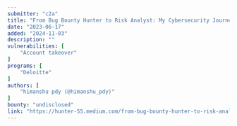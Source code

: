 ```yaml
---
submitter: "c2a"
title: "From Bug Bounty Hunter to Risk Analyst: My Cybersecurity Journey at Deloitte"
date: "2023-06-17"
added: "2024-11-03"
description: ""
vulnerabilities: [
    "Account takeover"
]
programs: [
    "Deloitte"
]
authors: [
    "himanshu pdy (@himanshu_pdy)"
]
bounty: "undisclosed"
link: "https://hunter-55.medium.com/from-bug-bounty-hunter-to-risk-analyst-my-cybersecurity-journey-at-deloitte-56e7835619e4"
---
```




